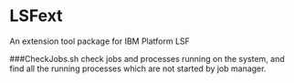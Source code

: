 LSFext
======

An extension tool package for IBM Platform LSF

###CheckJobs.sh
check jobs and processes running on the system, and find all the running processes which
are not started by job manager.
